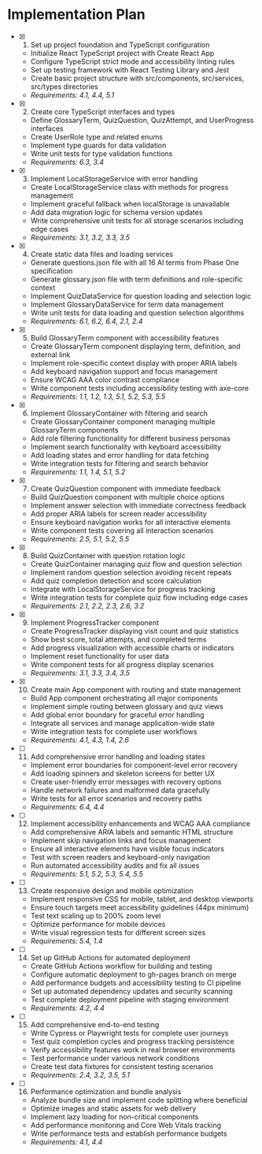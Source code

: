# Implementation Plan

- [x] 1. Set up project foundation and TypeScript configuration
  - Initialize React TypeScript project with Create React App
  - Configure TypeScript strict mode and accessibility linting rules
  - Set up testing framework with React Testing Library and Jest
  - Create basic project structure with src/components, src/services, src/types directories
  - _Requirements: 4.1, 4.4, 5.1_

- [x] 2. Create core TypeScript interfaces and types
  - Define GlossaryTerm, QuizQuestion, QuizAttempt, and UserProgress interfaces
  - Create UserRole type and related enums
  - Implement type guards for data validation
  - Write unit tests for type validation functions
  - _Requirements: 6.3, 3.4_

- [x] 3. Implement LocalStorageService with error handling
  - Create LocalStorageService class with methods for progress management
  - Implement graceful fallback when localStorage is unavailable
  - Add data migration logic for schema version updates
  - Write comprehensive unit tests for all storage scenarios including edge cases
  - _Requirements: 3.1, 3.2, 3.3, 3.5_

- [x] 4. Create static data files and loading services
  - Generate questions.json file with all 16 AI terms from Phase One specification
  - Generate glossary.json file with term definitions and role-specific context
  - Implement QuizDataService for question loading and selection logic
  - Implement GlossaryDataService for term data management
  - Write unit tests for data loading and question selection algorithms
  - _Requirements: 6.1, 6.2, 6.4, 2.1, 2.4_

- [x] 5. Build GlossaryTerm component with accessibility features
  - Create GlossaryTerm component displaying term, definition, and external link
  - Implement role-specific context display with proper ARIA labels
  - Add keyboard navigation support and focus management
  - Ensure WCAG AAA color contrast compliance
  - Write component tests including accessibility testing with axe-core
  - _Requirements: 1.1, 1.2, 1.3, 5.1, 5.2, 5.3, 5.5_

- [x] 6. Implement GlossaryContainer with filtering and search
  - Create GlossaryContainer component managing multiple GlossaryTerm components
  - Add role filtering functionality for different business personas
  - Implement search functionality with keyboard accessibility
  - Add loading states and error handling for data fetching
  - Write integration tests for filtering and search behavior
  - _Requirements: 1.1, 1.4, 5.1, 5.2_

- [x] 7. Create QuizQuestion component with immediate feedback
  - Build QuizQuestion component with multiple choice options
  - Implement answer selection with immediate correctness feedback
  - Add proper ARIA labels for screen reader accessibility
  - Ensure keyboard navigation works for all interactive elements
  - Write component tests covering all interaction scenarios
  - _Requirements: 2.5, 5.1, 5.2, 5.5_

- [x] 8. Build QuizContainer with question rotation logic
  - Create QuizContainer managing quiz flow and question selection
  - Implement random question selection avoiding recent repeats
  - Add quiz completion detection and score calculation
  - Integrate with LocalStorageService for progress tracking
  - Write integration tests for complete quiz flow including edge cases
  - _Requirements: 2.1, 2.2, 2.3, 2.6, 3.2_

- [x] 9. Implement ProgressTracker component
  - Create ProgressTracker displaying visit count and quiz statistics
  - Show best score, total attempts, and completed terms
  - Add progress visualization with accessible charts or indicators
  - Implement reset functionality for user data
  - Write component tests for all progress display scenarios
  - _Requirements: 3.1, 3.3, 3.4, 3.5_

- [x] 10. Create main App component with routing and state management
  - Build App component orchestrating all major components
  - Implement simple routing between glossary and quiz views
  - Add global error boundary for graceful error handling
  - Integrate all services and manage application-wide state
  - Write integration tests for complete user workflows
  - _Requirements: 4.1, 4.3, 1.4, 2.6_

- [ ] 11. Add comprehensive error handling and loading states
  - Implement error boundaries for component-level error recovery
  - Add loading spinners and skeleton screens for better UX
  - Create user-friendly error messages with recovery options
  - Handle network failures and malformed data gracefully
  - Write tests for all error scenarios and recovery paths
  - _Requirements: 6.4, 4.4_

- [ ] 12. Implement accessibility enhancements and WCAG AAA compliance
  - Add comprehensive ARIA labels and semantic HTML structure
  - Implement skip navigation links and focus management
  - Ensure all interactive elements have visible focus indicators
  - Test with screen readers and keyboard-only navigation
  - Run automated accessibility audits and fix all issues
  - _Requirements: 5.1, 5.2, 5.3, 5.4, 5.5_

- [ ] 13. Create responsive design and mobile optimization
  - Implement responsive CSS for mobile, tablet, and desktop viewports
  - Ensure touch targets meet accessibility guidelines (44px minimum)
  - Test text scaling up to 200% zoom level
  - Optimize performance for mobile devices
  - Write visual regression tests for different screen sizes
  - _Requirements: 5.4, 1.4_

- [ ] 14. Set up GitHub Actions for automated deployment
  - Create GitHub Actions workflow for building and testing
  - Configure automatic deployment to gh-pages branch on merge
  - Add performance budgets and accessibility testing to CI pipeline
  - Set up automated dependency updates and security scanning
  - Test complete deployment pipeline with staging environment
  - _Requirements: 4.2, 4.4_

- [ ] 15. Add comprehensive end-to-end testing
  - Write Cypress or Playwright tests for complete user journeys
  - Test quiz completion cycles and progress tracking persistence
  - Verify accessibility features work in real browser environments
  - Test performance under various network conditions
  - Create test data fixtures for consistent testing scenarios
  - _Requirements: 2.4, 3.2, 3.5, 5.1_

- [ ] 16. Performance optimization and bundle analysis
  - Analyze bundle size and implement code splitting where beneficial
  - Optimize images and static assets for web delivery
  - Implement lazy loading for non-critical components
  - Add performance monitoring and Core Web Vitals tracking
  - Write performance tests and establish performance budgets
  - _Requirements: 4.1, 4.4_